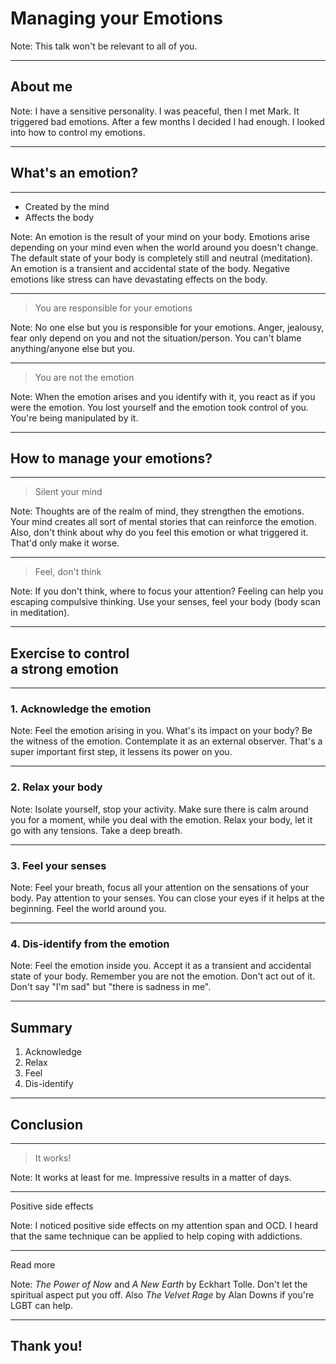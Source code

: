<!-- .slide: data-background="img/inside-out-bkg.jpg" data-background-size="100%" data-background-position="bottom" data-background-color="black" -->
# Managing your Emotions

Note:
This talk won't be relevant to all of you.

---

## About me

Note:
I have a sensitive personality. I was peaceful, then I met Mark. It triggered
bad emotions. After a few months I decided I had enough. I looked into how to
control my emotions.

---

## What's an emotion?

---

* Created by the mind
* Affects the body

Note:
An emotion is the result of your mind on your body.
Emotions arise depending on your mind even when the world around you doesn't
change.
The default state of your body is completely still and neutral (meditation).
An emotion is a transient and accidental state of the body.
Negative emotions like stress can have devastating effects on the body.

---

> You are responsible for your emotions

Note:
No one else but you is responsible for your emotions.
Anger, jealousy, fear only depend on you and not the situation/person. You can't
blame anything/anyone else but you.

---

> You are not the emotion

Note:
When the emotion arises and you identify with it, you react as if you were the
emotion. You lost yourself and the emotion took control of you. You're being
manipulated by it.

---

## How to manage your emotions?

---

> Silent your mind

Note:
Thoughts are of the realm of mind, they strengthen the emotions. Your mind
creates all sort of mental stories that can reinforce the emotion.
Also, don't think about why do you feel this emotion or what triggered it.
That'd only make it worse.

---

> Feel, don't think

Note:
If you don't think, where to focus your attention? Feeling can help you escaping
compulsive thinking. Use your senses, feel your body (body scan in meditation).

---

## Exercise to control<br>a strong emotion

---

### 1. Acknowledge the emotion

Note:
Feel the emotion arising in you. What's its impact on your body?
Be the witness of the emotion. Contemplate it as an external observer.
That's a super important first step, it lessens its power on you.

---

### 2. Relax your body

Note:
Isolate yourself, stop your activity. Make sure there is calm around you for a
moment, while you deal with the emotion. Relax your body, let it go with any
tensions. Take a deep breath.

---

### 3. Feel your senses

Note:
Feel your breath, focus all your attention on the sensations of your body. Pay
attention to your senses. You can close your eyes if it helps at the beginning.
Feel the world around you.

---

### 4. Dis-identify from the emotion

Note:
Feel the emotion inside you. Accept it as a transient and accidental state of
your body. Remember you are not the emotion. Don't act out of it. Don't say
"I'm sad" but "there is sadness in me".

---

## Summary

1. Acknowledge
2. Relax
3. Feel
4. Dis-identify

---

## Conclusion

---

> It works!

Note:
It works at least for me. Impressive results in a matter of days.

---

Positive side effects

Note:
I noticed positive side effects on my attention span and OCD.
I heard that the same technique can be applied to help coping with addictions.

---

Read more

Note:
*The Power of Now* and *A New Earth* by Eckhart Tolle. Don't let the spiritual
aspect put you off.
Also *The Velvet Rage* by Alan Downs if you're LGBT can help.

---

<!-- .slide: data-background="img/emoji.png" data-background-size="100%" -->
## Thank you!
